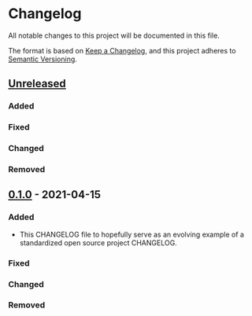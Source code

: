 # Changelog

All notable changes to this project will be documented in this file.

The format is based on [Keep a Changelog](https://keepachangelog.com/en/1.0.0/),
and this project adheres to [Semantic Versioning](https://semver.org/spec/v2.0.0.html).

## [Unreleased]

### Added

### Fixed

### Changed

### Removed

## [0.1.0] - 2021-04-15

### Added 

- This CHANGELOG file to hopefully serve as an evolving example of a 
standardized open source project CHANGELOG.

### Fixed

### Changed

### Removed

[unreleased]: https://github.com/TinyToolSH/tyaml/compare/0.1.0...HEAD
[0.1.0]: https://github.com/TinyToolSH/tyaml/releases/tag/0.1.0

